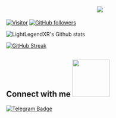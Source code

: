 <h1 align="center">
  <a href="https://git.io/typing-svg">
    <img src="https://readme-typing-svg.herokuapp.com/?lines=Hello,+There!+👋&center=true&size=30">
  </a>
</h1>


[![Visitor](https://visitor-badge.laobi.icu/badge?page_id=LightLegendXR.LightLegendXR)](https://github.com/LightLegendXR) [![GitHub followers](https://img.shields.io/github/followers/LightLegendXR.svg?style=social&label=Follow)](https://github.com/LightLegendXR?tab=followers)

![LightLegendXR's Github stats](https://github-readme-stats.vercel.app/api?username=LightLegendXR&show_icons=true&theme=chartreuse-blue&hide_border=true)

[![GitHub Streak](https://github-readme-streak-stats.herokuapp.com?user=LightLegendXR&theme=chartreuse-blue&hide_border=true)](https://git.io/streak-stats)


<h2> Connect with me <img src='https://raw.githubusercontent.com/ShahriarShafin/ShahriarShafin/main/Assets/handshake.gif' width="100px"> </h2>

[![Telegram Badge](https://img.shields.io/badge/-@llxrXD-0088CC?style=flat&logo=Telegram&logoColor=white)](https://t.me/llxrXD "Contact on Telegram")



